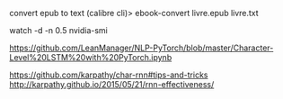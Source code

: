 convert epub to text (calibre cli)> ebook-convert livre.epub livre.txt

watch -d -n 0.5 nvidia-smi

https://github.com/LeanManager/NLP-PyTorch/blob/master/Character-Level%20LSTM%20with%20PyTorch.ipynb

https://github.com/karpathy/char-rnn#tips-and-tricks
http://karpathy.github.io/2015/05/21/rnn-effectiveness/